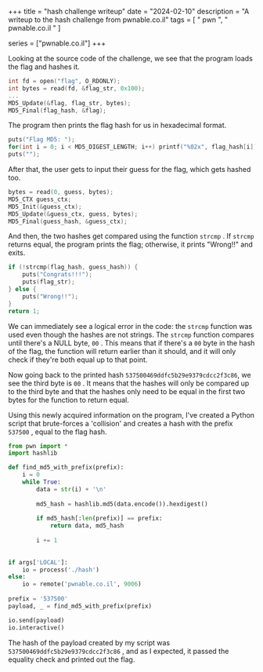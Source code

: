 +++
title = "hash challenge writeup"
date = "2024-02-10"
description = "A writeup to the hash challenge from pwnable.co.il"
tags = [
    " pwn ", 
    " pwnable.co.il "
]

series = ["pwnable.co.il"]
+++


Looking at the source code of the challenge, we see that the program loads the flag and hashes it.

```c
int fd = open("flag", O_RDONLY);
int bytes = read(fd, &flag_str, 0x100);
...
MD5_Update(&flag, flag_str, bytes);
MD5_Final(flag_hash, &flag);

```

The program then prints the flag hash for us in hexadecimal format.

```c
puts("Flag MD5: ");
for(int i = 0; i < MD5_DIGEST_LENGTH; i++) printf("%02x", flag_hash[i]);
puts("");
```

After that, the user gets to input their guess for the flag, which gets hashed too.

```c
bytes = read(0, guess, bytes);
MD5_CTX guess_ctx;
MD5_Init(&guess_ctx);
MD5_Update(&guess_ctx, guess, bytes);
MD5_Final(guess_hash, &guess_ctx);
```
 
 
And then, the two hashes get compared using the function `strcmp` . If `strcmp` returns equal, the program prints the flag; otherwise, it prints "Wrong!!" and exits.

```c
if (!strcmp(flag_hash, guess_hash)) {
    puts("Congrats!!!");
    puts(flag_str);
} else {
    puts("Wrong!!");
}
return 1;
```

We can immediately see a logical error in the code: the `strcmp` function was used even though the hashes are not strings. The `strcmp` function compares until there's a NULL byte, `00` . This means that if there's a `00` byte in the hash of the flag, the function will return earlier than it should, and it will only check if they're both equal up to that point.

Now going back to the printed hash `537500469ddfc5b29e9379cdcc2f3c86`, we see the third byte is `00` . It means that the hashes will only be compared up to the third byte and that the hashes only need to be equal in the first two bytes for the function to return equal.

Using this newly acquired information on the program, I've created a Python script that brute-forces a 'collision' and creates a hash with the prefix `537500` , equal to the flag hash.

```python
from pwn import * 
import hashlib

def find_md5_with_prefix(prefix):
    i = 0
    while True:
        data = str(i) + '\n'
        
        md5_hash = hashlib.md5(data.encode()).hexdigest()
        
        if md5_hash[:len(prefix)] == prefix:
            return data, md5_hash
        
        i += 1
        
        
if args['LOCAL']:
    io = process('./hash')
else:
    io = remote('pwnable.co.il', 9006)
    
prefix = '537500'
payload, _ = find_md5_with_prefix(prefix)

io.send(payload)
io.interactive()
```

The hash of the payload created by my script was `537500469ddfc5b29e9379cdcc2f3c86` , and as I expected, it passed the equality check and printed out the flag.

